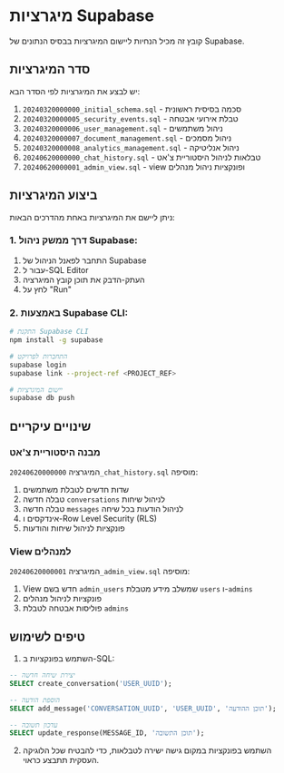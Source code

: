 # מיגרציות Supabase

קובץ זה מכיל הנחיות ליישום המיגרציות בבסיס הנתונים של Supabase.

## סדר המיגרציות

יש לבצע את המיגרציות לפי הסדר הבא:

1. `20240320000000_initial_schema.sql` - סכמה בסיסית ראשונית
2. `20240320000005_security_events.sql` - טבלת אירועי אבטחה
3. `20240320000006_user_management.sql` - ניהול משתמשים
4. `20240320000007_document_management.sql` - ניהול מסמכים
5. `20240320000008_analytics_management.sql` - ניהול אנליטיקה
6. `20240620000000_chat_history.sql` - טבלאות לניהול היסטוריית צ'אט
7. `20240620000001_admin_view.sql` - view ופונקציות ניהול מנהלים

## ביצוע המיגרציות

ניתן ליישם את המיגרציות באחת מהדרכים הבאות:

### 1. דרך ממשק ניהול Supabase:

1. התחבר לפאנל הניהול של Supabase
2. עבור ל-SQL Editor
3. העתק-הדבק את תוכן קובץ המיגרציה
4. לחץ על "Run"

### 2. באמצעות Supabase CLI:

```bash
# התקנת Supabase CLI
npm install -g supabase

# התחברות לפרויקט
supabase login
supabase link --project-ref <PROJECT_REF>

# יישום המיגרציות
supabase db push
```

## שינויים עיקריים

### מבנה היסטוריית צ'אט

המיגרציה `20240620000000_chat_history.sql` מוסיפה:

1. שדות חדשים לטבלת משתמשים
2. טבלה חדשה `conversations` לניהול שיחות
3. טבלה חדשה `messages` לניהול הודעות בכל שיחה
4. אינדקסים ו-Row Level Security (RLS)
5. פונקציות לניהול שיחות והודעות

### View למנהלים

המיגרציה `20240620000001_admin_view.sql` מוסיפה:

1. View חדש בשם `admin_users` שמשלב מידע מטבלת `users` ו-`admins`
2. פונקציות לניהול מנהלים
3. פוליסות אבטחה לטבלת `admins`

## טיפים לשימוש

1. השתמש בפונקציות ב-SQL:

```sql
-- יצירת שיחה חדשה
SELECT create_conversation('USER_UUID');

-- הוספת הודעה
SELECT add_message('CONVERSATION_UUID', 'USER_UUID', 'תוכן ההודעה');

-- עדכון תשובה
SELECT update_response(MESSAGE_ID, 'תוכן התשובה');
```

2. השתמש בפונקציות במקום גישה ישירה לטבלאות, כדי להבטיח שכל הלוגיקה העסקית תתבצע כראוי.
